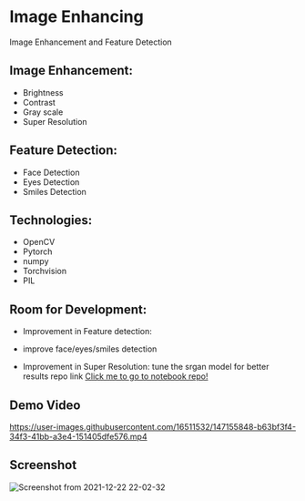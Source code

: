 # Image Enhancing
 Image Enhancement and Feature Detection

## Image Enhancement:
 - Brightness 
 - Contrast
 - Gray scale
 - Super Resolution

## Feature Detection:
 - Face Detection
 - Eyes Detection
 - Smiles Detection

## Technologies:
 - OpenCV
 - Pytorch
 - numpy
 - Torchvision
 - PIL


## Room for Development:
 - Improvement in Feature detection:
  - improve face/eyes/smiles detection

 - Improvement in Super Resolution:
  tune the srgan model for better results
  repo link [Click me to go to notebook repo!](https://github.com/mokri/super-resolution-GAN)
  
## Demo Video
  


https://user-images.githubusercontent.com/16511532/147155848-b63bf3f4-34f3-41bb-a3e4-151405dfe576.mp4


## Screenshot
![Screenshot from 2021-12-22 22-02-32](https://user-images.githubusercontent.com/16511532/147154818-2c344df9-c3cb-4945-ac85-04bad2b41e73.png)

